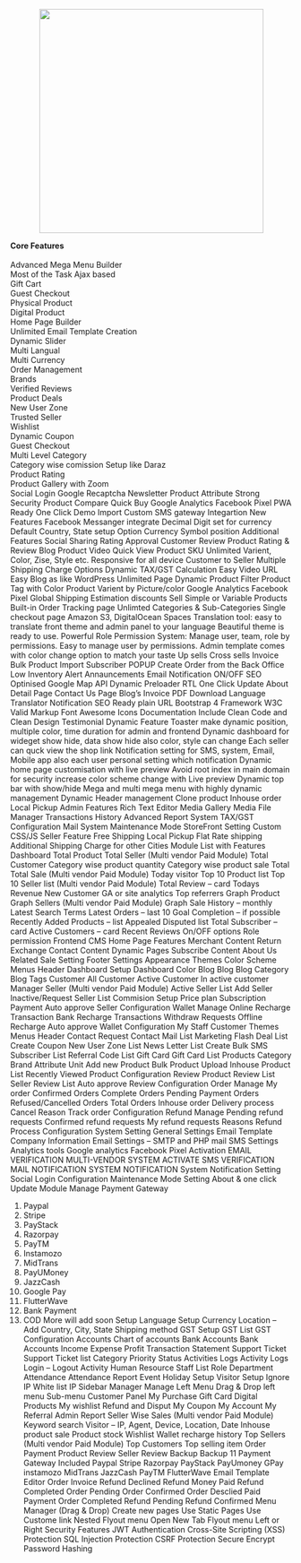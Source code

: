 <p align="center"><a href="https://laravel.com" target="_blank"><img src="https://raw.githubusercontent.com/laravel/art/master/logo-lockup/5%20SVG/2%20CMYK/1%20Full%20Color/laravel-logolockup-cmyk-red.svg" width="400"></a></p>


**Core Features**<br><br>
Advanced Mega Menu Builder<br>
Most of the Task Ajax based<br>
Gift Cart<br>
Guest Checkout<br>
Physical Product<br>
Digital Product<br>
Home Page Builder<br>
Unlimited Email Template Creation<br>
Dynamic Slider<br>
Multi Langual<br>
Multi Currency<br>
Order Management<br>
Brands<br>
Verified Reviews<br>
Product Deals<br>
New User Zone<br>
Trusted Seller<br>
Wishlist<br>
Dynamic Coupon<br>
Guest Checkout<br>
Multi Level Category<br>
Category wise comission Setup like Daraz<br>
Product Rating<br>
Product Gallery with Zoom<br>
Social Login
Google Recaptcha
Newsletter
Product Attribute
Strong Security
Product Compare
Quick Buy
Google Analytics
Facebook Pixel
PWA Ready
One Click Demo Import
Custom SMS gateway Integartion
New Features
Facebook Messanger integrate
Decimal Digit set for currency
Default Country, State setup Option
Currency Symbol position
Additional Features
Social Sharing
Rating Approval
Customer Review
Product Rating & Review
Blog
Product Video
Quick View
Product SKU
Unlimited Varient, Color, Zise, Style etc.
Responsive for all device
Customer to Seller
Multiple Shipping Charge Options
Dynamic TAX/GST Calculation
Easy Video URL
Easy Blog as like WordPress
Unlimited Page
Dynamic Product Filter
Product Tag with Color
Product Varient by Picture/color
Google Analytics
Facebook Pixel
Global Shipping Estimation
discounts
Sell Simple or Variable Products
Built-in Order Tracking page
Unlimted Categories & Sub-Categories
Single checkout page
Amazon S3, DigitalOcean Spaces
Translation tool: easy to translate front theme and admin panel to your language
Beautiful theme is ready to use.
Powerful Role Permission System: Manage user, team, role by permissions. Easy to manage user by permissions.
Admin template comes with color change option to match your taste
Up sells
Cross sells
Invoice
Bulk Product Import
Subscriber POPUP
Create Order from the Back Office
Low Inventory Alert
Annauncements
Email Notification ON/OFF
SEO Optinised
Google Map API
Dynamic Preloader
RTL
One Click Update
About Detail Page
Contact Us Page
Blog’s
Invoice PDF Download
Language Translator
Notification
SEO Ready plain URL
Bootstrap 4 Framework
W3C Valid Markup
Font Awesome Icons
Documentation Include
Clean Code and Clean Design
Testimonial
Dynamic Feature
Toaster make dynamic position, multiple color, time duration for admin and frontend
Dynamic dashboard for wideget show hide, data show hide also color, style can change
Each seller can quck view the shop link
Notification setting for SMS, system, Email, Mobile app also each user personal setting which notification
Dynamic home page customisation with live preview
Avoid root index in main domain for security increase
color scheme change with Live preview
Dynamic top bar with show/hide
Mega and multi mega menu with highly dynamic management
Dynamic Header management
Clone product
Inhouse order
Local Pickup
Admin Features
Rich Text Editor
Media Gallery
Media File Manager
Transactions History
Advanced Report System
TAX/GST Configuration
Mail System
Maintenance Mode
StoreFront Setting
Custom CSS/JS
Seller Feature
Free Shipping
Local Pickup
Flat Rate shipping
Additional Shipping Charge for other Cities
Module List with Features
Dashboard
Total Product
Total Seller (Multi vendor Paid Module)
Total Customer
Category wise product quantity
Category wise product sale
Total Total Sale (Multi vendor Paid Module)
Today visitor
Top 10 Product list
Top 10 Seller list (Multi vendor Paid Module)
Total Review – card
Todays Revenue
New Customer
GA or site analytics
Top referrers
Graph Product
Graph Sellers (Multi vendor Paid Module)
Graph Sale History – monthly
Latest Search Terms
Latest Orders – last 10
Goal Completion – if possible
Recently Added Products – list
Appealed Disputed list
Total Subscriber – card
Active Customers – card
Recent Reviews
On/OFF options
Role permission
Frontend CMS
Home Page
Features
Merchant Content
Return Exchange
Contact Content
Dynamic Pages
Subscribe Content
About Us
Related Sale Setting
Footer Settings
Appearance
Themes
Color Scheme
Menus
Header
Dashboard Setup
Dashboard Color
Blog
Blog
Blog Category
Blog Tags
Customer
All Customer
Active Customer
In active customer
Manager Seller (Multi vendor Paid Module)
Active Seller List
Add Seller
Inactive/Request Seller List
Commision Setup
Price plan
Subscription Payment
Auto approve Seller Configuration
Wallet Manage
Online Recharge Transaction
Bank Recharge Transactions
Withdraw Requests
Offline Recharge
Auto approve Wallet Configuration
My Staff
Customer
Themes
Menus
Header
Contact Request
Contact Mail List
Marketing
Flash Deal List
Create Coupon
New User Zone List
News Letter List
Create Bulk SMS
Subscriber List
Referral Code List
Gift Card
Gift Card List
Products
Category
Brand
Attribute
Unit
Add new Product
Bulk Product Upload
Inhouse Product List
Recently Viewed Product Configuration
Review
Product Review List
Seller Review List
Auto approve Review Configuration
Order Manage
My order
Confirmed Orders
Complete Orders
Pending Payment Orders
Refused/Cancelled Orders
Total Orders
Inhouse order
Delivery process
Cancel Reason
Track order Configuration
Refund Manage
Pending refund requests
Confirmed refund requests
My refund requests
Reasons
Refund Process
Configuration
System Setting
General Settings
Email Template
Company Information
Email Settings – SMTP and PHP mail
SMS Settings
Analytics tools
Google analytics
Facebook Pixel
Activation
EMAIL VERIFICATION
MULTI-VENDOR SYSTEM ACTIVATE
SMS VERIFICATION
MAIL NOTIFICATION
SYSTEM NOTIFICATION
System Notification Setting
Social Login Configuration
Maintenance Mode Setting
About & one click Update
Module Manage
Payment Gateway
1. Paypal
2. Stripe
3. PayStack
4. Razorpay
5. PayTM
6. Instamozo
7. MidTrans
8. PayUMoney
9. JazzCash
10. Google Pay
11. FlutterWave
12. Bank Payment
13. COD
More will add soon
Setup
Language Setup
Currency
Location – Add Country, City, State
Shipping method
GST Setup
GST List
GST Configuration
Accounts
Chart of accounts
Bank Accounts
Bank Accounts
Income
Expense
Profit
Transaction
Statement
Support Ticket
Support Ticket list
Category
Priority
Status
Activities Logs
Activity Logs
Login – Logout Activity
Human Resource
Staff List
Role
Department
Attendance
Attendance Report
Event
Holiday Setup
Visitor Setup
Ignore IP
White list IP
Sidebar Manager
Manage Left Menu
Drag & Drop left menu
Sub-menu
Customer Panel
My Purchase
Gift Card
Digital Products
My wishlist
Refund and Disput
My Coupon
My Account
My Referral
Admin Report
Seller Wise Sales (Multi vendor Paid Module)
Keyword search
Visitor – IP, Agent, Device, Location, Date
Inhouse product sale
Product stock
Wishlist
Wallet recharge history
Top Sellers (Multi vendor Paid Module)
Top Customers
Top selling item
Order
Payment
Product Review
Seller Review
Backup
Backup
11 Payment Gateway Included
Paypal
Stripe
Razorpay
PayStack
PayUmoney
GPay
instamozo
MidTrans
JazzCash
PayTM
FlutterWave
Email Template Editor
Order Invoice
Refund Declined
Refund Money Paid
Refund Completed
Order Pending
Order Confirmed
Order Desclied
Paid Payment
Order Completed
Refund Pending
Refund Confirmed
Menu Manager (Drag & Drop)
Create new pages
Use Static Pages
Use Custome link
Nested Flyout menu
Open New Tab
Flyout menu Left or Right
Security Features
JWT Authentication
Cross-Site Scripting (XSS) Protection
SQL Injection Protection
CSRF Protection
Secure Encrypt Password Hashing


